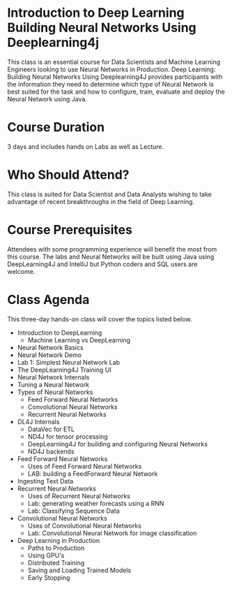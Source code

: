 # Introduction to Deep Learning Building Neural Networks Using Deeplearning4j

This class is an essential course for Data Scientists and Machine Learning Engineers looking to use Neural Networks in Production. Deep Learning: Building Neural Networks Using Deeplearning4J provides participants with the information they need to determine which type of Neural Network is best suited for the task and how to configure, train, evaluate and deploy the Neural Network using Java.

# Course Duration 

3 days and includes hands on Labs as well as Lecture.


# Who Should Attend?
This class is suited for Data Scientist and Data Analysts wishing to take advantage of recent breakthroughs in the field of Deep Learning.

# Course Prerequisites

Attendees with some programming experience will benefit the most from this course. The labs and Neural Networks will be built using Java using DeepLearning4J and IntelliJ but Python coders and SQL users are welcome.
 
# Class Agenda
This three-day hands-on class will cover the topics listed below.

* Introduction to DeepLearning
  * Machine Learning vs DeepLearning
* Neural Network Basics
* Neural Network Demo
* Lab 1: Simplest Neural Network Lab
* The DeepLearning4J Training UI
* Neural Network Internals
* Tuning a Neural Network
* Types of Neural Networks
  * Feed Forward Neural Networks
  * Convolutional Neural Networks
  * Recurrent Neural Networks
* DL4J Internals
  * DataVec for ETL
  * ND4J for tensor processing
  * DeepLearning4J for building and configuring Neural Networks
  * ND4J backends
* Feed Forward Neural Networks
  * Uses of Feed Forward Neural Networks
  * LAB: building a FeedForward Neural Network
* Ingesting Text Data
* Recurrent Neural Networks
  * Uses of Recurrent Neural Networks
  * Lab: generating weather forecasts using a RNN
  * Lab: Classifying Sequence Data
* Convolutional Neural Networks
  * Uses of Convolutional Neural Networks
  * Lab: Convolutional Neural Network for image classification
* Deep Learning in Production
  * Paths to Production
  * Using GPU's
  * Distributed Training
  * Saving and Loading Trained Models
  * Early Stopping

